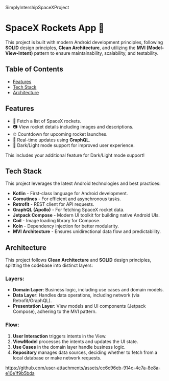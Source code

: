 SimplyIntershipSpaceXProject


# SpaceX Rockets App 🚀
This project is built with modern Android development principles, following **SOLID** design principles, **Clean Architecture**, and utilizing the **MVI (Model-View-Intent)** pattern to ensure maintainability, scalability, and testability.

## Table of Contents
- [Features](#features)
- [Tech Stack](#tech-stack)
- [Architecture](#architecture)

## Features
- 🚀 Fetch a list of SpaceX rockets.
- 📷 View rocket details including images and descriptions.
- ⏱ Countdown for upcoming rocket launches.
- 🔄 Real-time updates using **GraphQL**.
- 🌙 Dark/Light mode support for improved user experience.

This includes your additional feature for Dark/Light mode support!

## Tech Stack
This project leverages the latest Android technologies and best practices:

- **Kotlin** - First-class language for Android development.
- **Coroutines** - For efficient and asynchronous tasks.
- **Retrofit** - REST client for API requests.
- **GraphQL (Apollo)** - For fetching SpaceX rocket data.
- **Jetpack Compose** - Modern UI toolkit for building native Android UIs.
- **Coil** - Image loading library for Compose.
- **Koin** - Dependency injection for better modularity.
- **MVI Architecture** - Ensures unidirectional data flow and predictability.

## Architecture

This project follows **Clean Architecture** and **SOLID** design principles, splitting the codebase into distinct layers:

### Layers:
- **Domain Layer**: Business logic, including use cases and domain models.
- **Data Layer**: Handles data operations, including network (via Retrofit/GraphQL).
- **Presentation Layer**: View models and UI components (Jetpack Compose), adhering to the MVI pattern.

### Flow:
1. **User Interaction** triggers intents in the View.
2. **ViewModel** processes the intents and updates the UI state.
3. **Use Cases** in the domain layer handle business logic.
4. **Repository** manages data sources, deciding whether to fetch from a local database or make network requests.


https://github.com/user-attachments/assets/cc6c96eb-914c-4c7a-8e8a-e10e1f9b5bda



